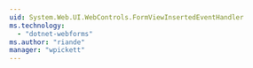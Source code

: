 ```yaml
---
uid: System.Web.UI.WebControls.FormViewInsertedEventHandler
ms.technology: 
  - "dotnet-webforms"
ms.author: "riande"
manager: "wpickett"
---
```

